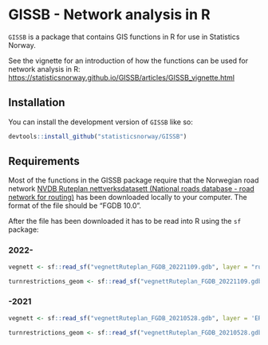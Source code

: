 
<!-- README.md is generated from README.Rmd. Please edit that file -->

# GISSB - Network analysis in R

<!-- badges: start -->
<!-- badges: end -->

`GISSB` is a package that contains GIS functions in R for use in
Statistics Norway.

See the vignette for an introduction of how the functions can be used
for network analysis in R:
<https://statisticsnorway.github.io/GISSB/articles/GISSB_vignette.html>

## Installation

You can install the development version of `GISSB` like so:

``` r
devtools::install_github("statisticsnorway/GISSB")
```

## Requirements

Most of the functions in the GISSB package require that the Norwegian
road network [NVDB Ruteplan nettverksdatasett (National roads database -
road network for
routing)](https://kartkatalog.geonorge.no/metadata/nvdb-ruteplan-nettverksdatasett/8d0f9066-34f9-4423-be12-8e8523089313)
has been downloaded locally to your computer. The format of the file
should be “FGDB 10.0”.

After the file has been downloaded it has to be read into R using the
`sf` package:

### 2022-

``` r
vegnett <- sf::read_sf("vegnettRuteplan_FGDB_20221109.gdb", layer = "ruttger_link_geom")

turnrestrictions_geom <- sf::read_sf("vegnettRuteplan_FGDB_20221109.gdb", layer = "turnrestrictions_geom")
```

### -2021

``` r
vegnett <- sf::read_sf("vegnettRuteplan_FGDB_20210528.gdb", layer = 'ERFKPS')

turnrestrictions_geom <- sf::read_sf("vegnettRuteplan_FGDB_20210528.gdb", layer = "ERFKPS_turns")
```
